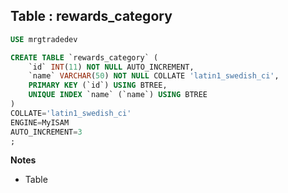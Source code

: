 Table : rewards_category
------------------------

```SQL
USE mrgtradedev

CREATE TABLE `rewards_category` (
	`id` INT(11) NOT NULL AUTO_INCREMENT,
	`name` VARCHAR(50) NOT NULL COLLATE 'latin1_swedish_ci',
	PRIMARY KEY (`id`) USING BTREE,
	UNIQUE INDEX `name` (`name`) USING BTREE
)
COLLATE='latin1_swedish_ci'
ENGINE=MyISAM
AUTO_INCREMENT=3
;
```
__Notes__

+ Table